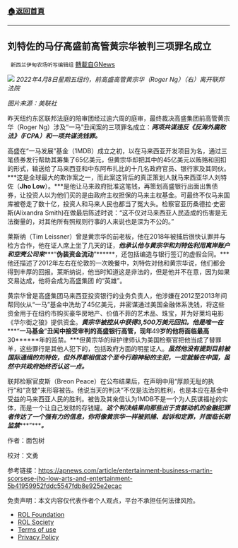 ###  [:house:返回首頁](https://github.com/ourhimalayas/txt)
---


## 刘特佐的马仔高盛前高管黄宗华被判三项罪名成立
` 新西兰伊甸农场听写编辑组` [轉載自GNews](https://gnews.org/zh-hans/2323942/)

![](https://assets.gnews.org/wp-content/uploads/2022/04/image-1148.png)
*2022年4月8日星期五纽约，前高盛高管黄宗华（Roger Ng）（右）离开联邦法院*

*图片来源：美联社*

昨天纽约东区联邦法庭的陪审团经过逾六周的庭审，最终裁决高盛集团前高管黄宗华（Roger Ng）涉及“一马”丑闻案的三项罪名成立：***两项共谋违反《反海外腐败法》（******FCPA******）和一项共谋洗钱罪。***

高盛在“一马发展”基金（1MDB）成立之初，以在马来西亚开发项目为名，通过三笔债券发行帮助其筹集了65亿美元，但黄宗华却把其中的45亿美元以贿赂和回扣的形式，输送给了马来西亚和中东阿布扎比的十几名政府官员、银行家及其同伙。***这是全球最大的欺诈案之一，而此案这背后的真正策划人就马来西亚华人刘特佐（******Jho Low******）。***是他让马来政府批准这笔钱，再策划高盛银行出面出售债券，让投资人以为他们买的是由政府主权担保的马来主权基金。可最终不仅马来国库被卷走了数十亿，投资人和马来人民也都当了冤大头。检察官亚历桑德拉·史密斯(Alixandra Smith)在做最后陈述时说：“这不仅对马来西亚人民造成的伤害是无法衡量的，对其他所有照规则行事的人来说也是深为不公的。”

莱斯纳（Tim Leissner）曾是黄宗华的前老板，他在2018年被捕后很快认罪并与检方合作，他在证人席上坐了几天的证，***他承认他与黄宗华和刘特佐利用离岸账户和空壳公司来******“******伪装资金流动******”******，还包括编造与银行签订的虚假合同。***他还描述了2012年左右在伦敦的一次晚餐中，刘特佐对他和黄宗华说，他们都会得到丰厚的回报。莱斯纳说，他当时知道这是非法的，但是他并不在意，因为如果交易达成，他将会成为高盛集团 的“英雄”。

黄宗华曾是高盛集团马来西亚投资银行的业务负责人，他涉嫌在2012至2013年间帮同伙从“一马”基金中洗劫了45亿美元，并密谋通过美国金融体系洗钱，将这些资金用于在纽约市购买豪华房地产、价值不菲的艺术品、珠宝，并为好莱坞电影《华尔街之狼》提供资金。***黄宗华被控从中获得******3,500******万美元回扣。他是唯一在******“******一马基金******”******丑闻中接受审判的高盛银行高管，现年******49******岁的他将面临最高******30******年的监禁。***但黄宗华的辩护律师认为美国检察官把他当成了替罪羊，这些罪行是其他人犯下的，包括政府方面的明星证人。***虽然他没有提到目前被国际通缉的刘特佐，但外界都相信这个至今行踪神秘的主犯，一定就躲在中国，虽然中共政府始终否认这一点。***

联邦检察官皮斯（Breon Peace）在公布结果后，在声明中用“厚颜无耻的执行”和“贪婪”来形容被告。他说当天的判决“不仅是法治的胜利，也是本应在基金中受益的马来西亚人民的胜利。被告及其亲信认为1MDB不是一个为人民谋福祉的实体，而是一个让自己发财的存钱罐。***这个判决结果向那些出于贪婪动机的金融犯罪者传达了一个强有力的信息，你将像黄宗华一样被抓捕、起诉和定罪，并面临长期监禁******”******。***

作者：面包树

校对：文勇

参考链接：https://apnews.com/article/entertainment-business-martin-scorsese-jho-low-arts-and-entertainment-5b41959952fddc5547fdb8e925e2ecac

 

免责声明：本文内容仅代表作者个人观点，平台不承担任何法律风险。

- [ROL Foundation](https://rolfoundation.org/)
- [ROL Society](https://rolsociety.org/)
- [Terms of use](https://gnews.org/terms-of-use-3/)
- [Privacy Policy](https://gnews.org/privacy-policy/)
